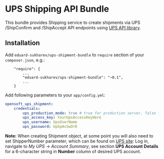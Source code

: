 UPS Shipping API Bundle
=======================

This bundle provides Shipping service to create shipments via UPS /ShipConfirm and /ShipAccept API endpoints using
[UPS API library](https://github.com/gabrielbull/php-ups-api).

Installation
------------

Add `eduard-sukharev/ups-shipment-bundle` to `require` section of your `composer.json`, e.g.:

```
    "require": {
        ...
        "eduard-sukharev/ups-shipment-bundle": "~0.1",
        ...
    }
```

Add following parameters to your `app/config.yml`:

```yml
opensoft_ups_shipment:
    credentials:
        ups_production_mode: true # true for production server, false for testing/integration server
        ups_access_key: YourUpsAccessKeyHere
        ups_username: UpsUserName
        ups_password: UpSpAsSwOrD
```

**Note:** When creating Shipment object, at some point you will also need to set ShipperNumber parameter, which can be
found on [UPS site](www.ups.com): Log in, navigate to *My UPS* -> *Account Summary*, see section **UPS Account Details** for a
6-character string in **Number** column of desired UPS account.
